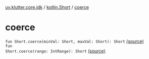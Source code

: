 [uy.klutter.core.jdk](../index.md) / [kotlin.Short](index.md) / [coerce](.)


# coerce
<code>fun Short.coerce(minVal: Short, maxVal: Short): Short</code> [(source)](https://github.com/kohesive/klutter/blob/master/core-jdk6/src/main/kotlin/uy/klutter/core/jdk/Numbers.kt#L23)<br/><code>fun Short.coerce(range: IntRange): Short</code> [(source)](https://github.com/kohesive/klutter/blob/master/core-jdk6/src/main/kotlin/uy/klutter/core/jdk/Numbers.kt#L24)<br/>

